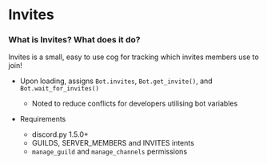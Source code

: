 # Invites
### What is Invites? What does it do?
Invites is a small, easy to use cog for tracking which invites members use to join!

- Upon loading, assigns `Bot.invites`, `Bot.get_invite()`, and `Bot.wait_for_invites()`
    - Noted to reduce conflicts for developers utilising bot variables

- Requirements
    - discord.py 1.5.0+
    - GUILDS, SERVER_MEMBERS and INVITES intents
    - `manage_guild` and `manage_channels` permissions
